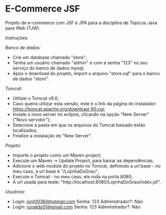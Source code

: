 # E-Commerce JSF
Projeto de e-commerce com JSF e JPA para a disciplina de Tópicos Java para Web (TJW).

Instruções:

*Banco de dados:*
- Crie um database chamado "store";
- Tenha um usuário chamado "admin" e com a senha "123" no seu serviço do banco de dados mysql;
- Após o download do projeto, import o arquivo "store.sql" para o banco de dados "store".

*Tomcat:*
- Utilizei o Tomcat v9.0;
- Caso queira utilizar esta versão, este é o link da página do instalador: https://tomcat.apache.org/download-90.cgi;
- Instale o novo server no eclipse, clicando na opção "New Server" ("Novo servidor");
- Selecione a pasta em que os arquivos do Tomcat baixado estão localizados;
- Finalize a instalação do "New Server".

*Projeto:*
- Importe o projeto como um Maven project;
- Execute um Maven -> Update Project, para baixar as dependências;
- Adicione o web module do projeto no Tomcat, definindo a url base - no meu caso, a url base é "/LojinhaDoGrau";
- Execute o Tomcat - no meu caso, ele roda na porta 8080;
- A url usada para teste: "http://localhost:8080/LojinhaDoGrau/index.jsf".

*Usuários:*
- Login: jonh1036@hotmail.com     Senha: 123    Administrador?: Não
- Login: ronaldo01@gmail.com      Senha: 123    Administrador?: Não
